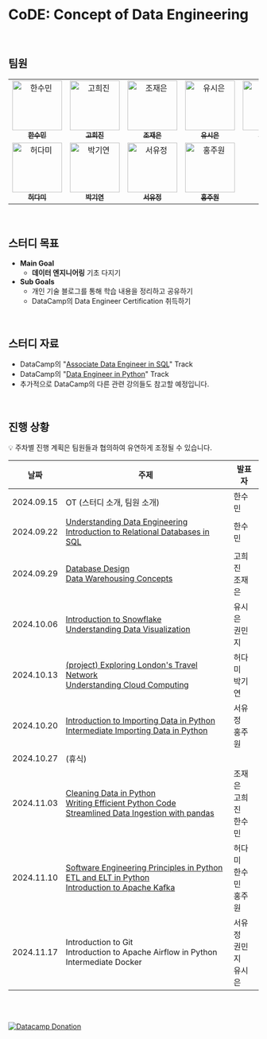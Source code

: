 # CoDE: Concept of Data Engineering

<br>

## 팀원

<table>
  <tbody>
    <tr>
      <td align="center" valign="top" width="19.28%">
        <a href="https://github.com/gxxdido">
          <img src="https://avatars.githubusercontent.com/u/166269628?v=4" width="100px;" alt="한수민"/><br />
          <sub><b>한수민</b></sub>
        </a>
      </td>
      <td align="center" valign="top" width="19.28%">
        <a href="https://github.com/heejin8273">
          <img src="https://avatars.githubusercontent.com/u/81977536?v=4" width="100px;" alt="고희진"/><br />
          <sub><b>고희진</b></sub>
        </a>
      </td>
      <td align="center" valign="top" width="19.28%">
        <a href="https://github.com/jojaegu2">
          <img src="https://avatars.githubusercontent.com/u/65579171?v=4" width="100px;" alt="조재은"/><br />
          <sub><b>조재은</b></sub>
        </a>
      </td>
      <td align="center" valign="top" width="19.28%">
        <a href="https://github.com/tomyrrh">
          <img src="https://avatars.githubusercontent.com/u/155514714?v=4" width="100px;" alt="유시은"/><br />
          <sub><b>유시은</b></sub>
        </a>
      </td>
      <td align="center" valign="top" width="19.28%">
        <a href="https://github.com/mindykwon">
          <img src="https://avatars.githubusercontent.com/u/20348346?v=4" width="100px;" alt="권민지"/><br />
          <sub><b>권민지</b></sub>
        </a>
      </td>
    </tr>
    <tr>
      <td align="center" valign="top" width="19.28%">
        <a href="https://github.com/mangodm-web">
          <img src="https://avatars.githubusercontent.com/u/123475341?v=4" width="100px;" alt="허다미"/><br />
          <sub><b>허다미</b></sub>
        </a>
      </td>
      <td align="center" valign="top" width="19.28%">
        <a href="https://github.com/itlatte">
          <img src="https://avatars.githubusercontent.com/u/26318863?v=4" width="100px;" alt="박기연"/><br />
          <sub><b>박기연</b></sub>
        </a>
      </td>
      <td align="center" valign="top" width="19.28%">
        <a href="https://github.com/eeyem">
          <img src="https://avatars.githubusercontent.com/u/73159466?v=4" width="100px;" alt="서유정"/><br />
          <sub><b>서유정</b></sub>
        </a>
      </td>
      <td align="center" valign="top" width="19.28%">
        <a href="https://github.com/juwon00">
          <img src="https://avatars.githubusercontent.com/u/99171610?v=4" width="100px;" alt="홍주원"/><br />
          <sub><b>홍주원</b></sub>
        </a>
      </td>
    </tr>
  </tbody>
</table>

<br>

## 스터디 목표

- **Main Goal**
    - **데이터 엔지니어링** 기초 다지기
- **Sub Goals**
    - 개인 기술 블로그를 통해 학습 내용을 정리하고 공유하기
    - DataCamp의 Data Engineer Certification 취득하기

<br>

## 스터디 자료
- DataCamp의 "[Associate Data Engineer in SQL](https://www.datacamp.com/tracks/associate-data-engineer-in-sql)" Track
- DataCamp의 "[Data Engineer in Python](https://www.datacamp.com/tracks/data-engineer-in-python)" Track
- 추가적으로 DataCamp의 다른 관련 강의들도 참고할 예정입니다.

<br>

## 진행 상황

💡 주차별 진행 계획은 팀원들과 협의하여 유연하게 조정될 수 있습니다.

| 날짜 | 주제 | 발표자 |
| ----- | ----- | -------- | 
| 2024.09.15 | OT (스터디 소개, 팀원 소개) | 한수민 |
| 2024.09.22 | [Understanding Data Engineering](https://gxxdido.notion.site/1092a592d9ba80efb43febd750aa03dc)<br>[Introduction to Relational Databases in SQL](https://gxxdido.notion.site/007b53e9af104d8682176501ab267381) | 한수민 |
| 2024.09.29 | [Database Design](https://heejingo.tistory.com/86)<br>[Data Warehousing Concepts](https://stellar-cathedral-a02.notion.site/Data-Warehousing-Concepts-10fe2d0e19f780909b48fcace6b7cbf9) | 고희진<br>조재은 | 
| 2024.10.06 | [Introduction to Snowflake](https://tomyrrh.tistory.com/17)<br>[Understanding Data Visualization](https://mindykwon.notion.site/Understanding-Data-Visualization-11622d0d32c28059a511d75c660fb533) | 유시은<br>권민지 | 
| 2024.10.13 | [(project) Exploring London's Travel Network](https://mirage-ceres-274.notion.site/Exploring-London-s-Travel-Network-11a9c206350d80c094c5f62f2292d2bc)<br>[Understanding Cloud Computing](https://kiyeon2u.tistory.com/4) | 허다미<br>박기연 | 
| 2024.10.20 | [Introduction to Importing Data in Python](https://s-yujeong.notion.site/Introduction-to-importing-data-in-python-11e1b4bcf8cb80d98e89c68b2144b513)<br>[Intermediate Importing Data in Python](https://juone.notion.site/2-5-Intermediate-Importing-Data-in-Python-122450fd1ea6808d9259d99ae04d3f82) | 서유정<br>홍주원 | 
| 2024.10.27 | (휴식) |
| 2024.11.03 | [Cleaning Data in Python](https://stellar-cathedral-a02.notion.site/Cleaning-Data-in-Python-12fe2d0e19f780b98c98f50e0f7befbc)<br>[Writing Efficient Python Code](https://heejingo.tistory.com/87)<br>[Streamlined Data Ingestion with pandas](https://gxxdido.notion.site/DataCamp-Streamlined-Data-Ingestion-with-pandas-88e2cf1fc5b94c61986a87bce1a235cc) | 조재은<br>고희진<br>한수민 | 
| 2024.11.10 | [Software Engineering Principles in Python](https://mirage-ceres-274.notion.site/Software-Engineering-Principles-in-Python-1379c206350d80e38ce2d330a4fb3f4e)<br>[ETL and ELT in Python](https://www.notion.so/gxxdido/ETL-ELT-ETLT-1392a592d9ba80b2ad23eea6231d4444)<br>[Introduction to Apache Kafka](https://juone.notion.site/Introduction-to-Apache-Kafka-136450fd1ea6800f829bdad97bcddd23) | 허다미<br>한수민<br>홍주원 | 
| 2024.11.17 | Introduction to Git<br>Introduction to Apache Airflow in Python<br>Intermediate Docker | 서유정<br>권민지<br>유시은 | 

<br><br>

<a href="https://www.datacamp.com/donates">
    <img src="https://drive.google.com/uc?export=view&id=1owpmh47tX5ldtqU08LUkCIboeBlXfUbc" alt="Datacamp Donation">
</a>
